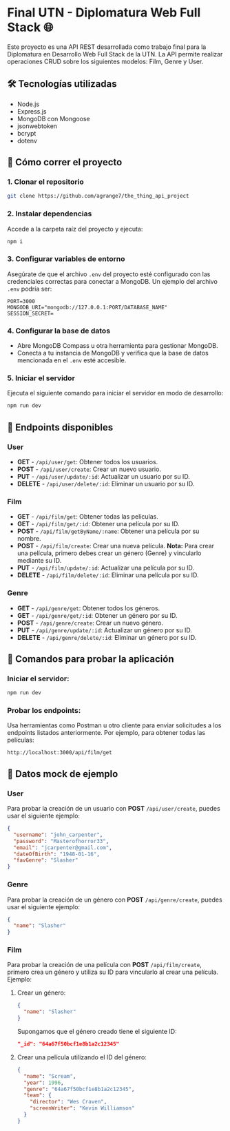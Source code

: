 # Final UTN - Diplomatura Web Full Stack 🌐

Este proyecto es una API REST desarrollada como trabajo final para la Diplomatura en Desarrollo Web Full Stack de la UTN. La API permite realizar operaciones CRUD sobre los siguientes modelos: Film, Genre y User.

## 🛠️ Tecnologías utilizadas

- Node.js
- Express.js
- MongoDB con Mongoose
- jsonwebtoken
- bcrypt
- dotenv

## 🚀 Cómo correr el proyecto

### 1. Clonar el repositorio
```bash
git clone https://github.com/agrange7/the_thing_api_project
```

### 2. Instalar dependencias
Accede a la carpeta raíz del proyecto y ejecuta:
```bash
npm i
```

### 3. Configurar variables de entorno
Asegúrate de que el archivo `.env` del proyecto esté configurado con las credenciales correctas para conectar a MongoDB. Un ejemplo del archivo `.env` podría ser:

```env
PORT=3000
MONGODB_URI="mongodb://127.0.0.1:PORT/DATABASE_NAME"
SESSION_SECRET= 
```

### 4. Configurar la base de datos
- Abre MongoDB Compass u otra herramienta para gestionar MongoDB.
- Conecta a tu instancia de MongoDB y verifica que la base de datos mencionada en el `.env` esté accesible.

### 5. Iniciar el servidor
Ejecuta el siguiente comando para iniciar el servidor en modo de desarrollo:
```bash
npm run dev
```

## 📌 Endpoints disponibles

### User
- **GET** - `/api/user/get`: Obtener todos los usuarios.
- **POST** - `/api/user/create`: Crear un nuevo usuario.
 - **PUT** - `/api/user/update/:id`: Actualizar un usuario por su ID.
- **DELETE** - `/api/user/delete/:id`: Eliminar un usuario por su ID.

### Film
- **GET** - `/api/film/get`: Obtener todas las películas.
- **GET** - `/api/film/get/:id`: Obtener una película por su ID.
- **POST** - `/api/film/getByName/:name`: Obtener una película por su nombre.
- **POST** - `/api/film/create`: Crear una nueva película. **Nota:** Para crear una película, primero debes crear un género (Genre) y vincularlo mediante su ID.
- **PUT** - `/api/film/update/:id`: Actualizar una película por su ID.
- **DELETE** - `/api/film/delete/:id`: Eliminar una película por su ID.

### Genre
- **GET** - `/api/genre/get`: Obtener todos los géneros.
- **GET** - `/api/genre/get/:id`: Obtener un género por su ID.
- **POST** - `/api/genre/create`: Crear un nuevo género.
- **PUT** - `/api/genre/update/:id`: Actualizar un género por su ID.
- **DELETE** - `/api/genre/delete/:id`: Eliminar un género por su ID.

## 🧪 Comandos para probar la aplicación

### Iniciar el servidor:
```bash
npm run dev
```

### Probar los endpoints:
Usa herramientas como Postman u otro cliente para enviar solicitudes a los endpoints listados anteriormente. Por ejemplo, para obtener todas las películas:

```
http://localhost:3000/api/film/get
```

## 🔧 Datos mock de ejemplo

### User
Para probar la creación de un usuario con **POST** `/api/user/create`, puedes usar el siguiente ejemplo:

```json
{
  "username": "john_carpenter",
  "password": "Masterofhorror33",
  "email": "jcarpenter@gmail.com",
  "dateOfBirth": "1948-01-16",
  "favGenre": "Slasher"
}
```

### Genre
Para probar la creación de un género con **POST** `/api/genre/create`, puedes usar el siguiente ejemplo:

```json
{
  "name": "Slasher"
}
```

### Film
Para probar la creación de una película con **POST** `/api/film/create`, primero crea un género y utiliza su ID para vincularlo al crear una película. Ejemplo:

1. Crear un género:
   ```json
   {
     "name": "Slasher"
   }
   ```
   
   Supongamos que el género creado tiene el siguiente ID:
   ```json
   "_id": "64a67f50bcf1e8b1a2c12345"
   ```

2. Crear una película utilizando el ID del género:
   ```json
   {
     "name": "Scream",
     "year": 1996,
     "genre": "64a67f50bcf1e8b1a2c12345",
     "team": {
       "director": "Wes Craven",
       "screenWriter": "Kevin Williamson"
     }
   }
   ```